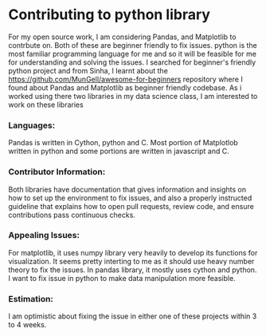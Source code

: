 # Contributing to python library

For my open source work, I am considering Pandas, and Matplotlib to contrbute on. Both of these are beginner friendly to fix issues. 
python is the most familiar programming language for me and so it will be feasible for me for understanding and solving the issues.
I searched for beginner's friendly python project and from Sinha, I learnt about the https://github.com/MunGell/awesome-for-beginners repository where I found about Pandas and Matplotlib as beginner friendly codebase. As i worked using there two libraries in my data science class, I am interested to work on these libraries

### Languages:
Pandas is written in Cython, python and C. Most portion of Matplotlob written in python and some portions are written in javascript and C.

### Contributor Information: 
Both libraries have documentation that gives information and insights on how to set up the environment to fix issues, and also a properly instructed guideline that explains how to open pull requests, review code, and ensure contributions pass continuous  checks. 

### Appealing Issues: 
For matplotlib, it uses numpy library very heavily to develop its functions for visualization. It seems pretty interting to me as it should use heavy number theory to fix the issues.
In pandas library, it mostly uses cython and python. I want to fix issue in python to  make data manipulation more feasible.

### Estimation:
I am optimistic about fixing the issue in either one of these projects within 3 to 4 weeks.
